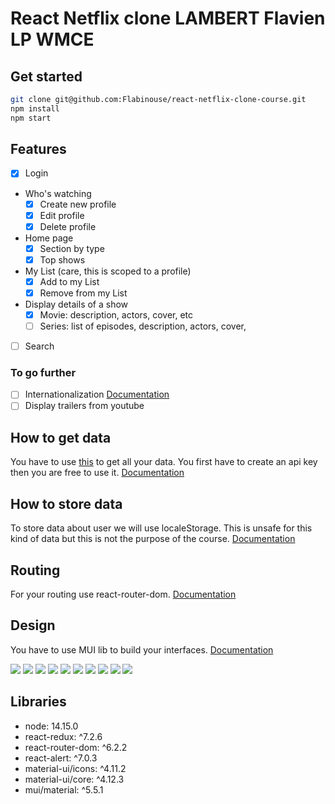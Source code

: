 # React Netflix clone LAMBERT Flavien LP WMCE

## Get started

```sh
git clone git@github.com:Flabinouse/react-netflix-clone-course.git
npm install
npm start
```

## Features

- [x] Login
- Who's watching
  - [x] Create new profile
  - [x] Edit profile
  - [x] Delete profile
- Home page
  - [x] Section by type
  - [x] Top shows
- My List (care, this is scoped to a profile)
  - [x] Add to my List
  - [x] Remove from my List
- Display details of a show
  - [x] Movie: description, actors, cover, etc
  - [ ] Series: list of episodes, description, actors, cover,
- [ ] Search

### To go further

- [ ] Internationalization [Documentation](https://react.i18next.com/getting-started)
- [ ] Display trailers from youtube

## How to get data

You have to use [this](https://www.themoviedb.org/) to get all your data. You first have to create an api key then you are free to use it.
[Documentation](https://developers.themoviedb.org/3)

## How to store data

To store data about user we will use localeStorage. This is unsafe for this kind of data but this is not the purpose of the course.
[Documentation](https://developer.mozilla.org/en-US/docs/Web/API/Window/localStorage)

## Routing

For your routing use react-router-dom.
[Documentation](https://v5.reactrouter.com/web/guides/quick-start)

## Design

You have to use MUI lib to build your interfaces.
[Documentation](https://mui.com/)

![](Assets/homepage.png)
![](Assets/login.png)
![](Assets/movieDetails.png)
![](Assets/mylist.png)
![](Assets/search.png)
![](Assets/sectionByType.png)
![](Assets/serieDetails.png)
![](Assets/serieEpList.png)
![](Assets/topshows.png)
![](Assets/whoswatching.png)

## Libraries

- node: 14.15.0
- react-redux: ^7.2.6
- react-router-dom: ^6.2.2
- react-alert: ^7.0.3
- material-ui/icons: ^4.11.2
- material-ui/core: ^4.12.3
- mui/material: ^5.5.1
